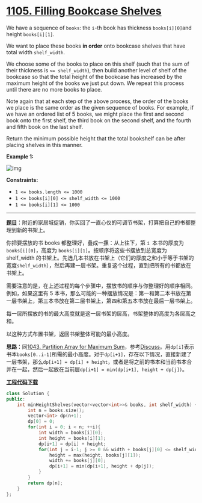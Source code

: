 # [1105. Filling Bookcase Shelves](https://leetcode.com/problems/filling-bookcase-shelves/)

We have a sequence of `books`: the `i`-th book has thickness `books[i][0]`and height `books[i][1]`.

We want to place these books **in order** onto bookcase shelves that have total width `shelf_width`.

We choose some of the books to place on this shelf (such that the sum of their thickness is `<= shelf_width`), then build another level of shelf of the bookcase so that the total height of the bookcase has increased by the maximum height of the books we just put down.  We repeat this process until there are no more books to place.

Note again that at each step of the above process, the order of the books we place is the same order as the given sequence of books.  For example, if we have an ordered list of 5 books, we might place the first and second book onto the first shelf, the third book on the second shelf, and the fourth and fifth book on the last shelf.

Return the minimum possible height that the total bookshelf can be after placing shelves in this manner.

**Example 1:**

![img](https://assets.leetcode.com/uploads/2019/06/24/shelves.png)

**Constraints:**

- `1 <= books.length <= 1000`
- `1 <= books[i][0] <= shelf_width <= 1000`
- `1 <= books[i][1] <= 1000`

-----

**[题目](https://leetcode-cn.com/problems/filling-bookcase-shelves)**：附近的家居城促销，你买回了一直心仪的可调节书架，打算把自己的书都整理到新的书架上。

你把要摆放的书 books 都整理好，叠成一摞：从上往下，第 `i `本书的厚度为 `books[i][0]`，高度为 `books[i][1]`。按顺序将这些书摆放到总宽度为 shelf_width 的书架上。先选几本书放在书架上（它们的厚度之和小于等于书架的宽度`shelf_width`），然后再建一层书架。重复这个过程，直到把所有的书都放在书架上。

需要注意的是，在上述过程的每个步骤中，摆放书的顺序与你整理好的顺序相同。 例如，如果这里有 5 本书，那么可能的一种摆放情况是：第一和第二本书放在第一层书架上，第三本书放在第二层书架上，第四和第五本书放在最后一层书架上。

每一层所摆放的书的最大高度就是这一层书架的层高，书架整体的高度为各层高之和。

以这种方式布置书架，返回书架整体可能的最小高度。

**思路**：同[1043. Partition Array for Maximum Sum](https://leetcode.com/problems/partition-array-for-maximum-sum/)，参考[Discuss](https://leetcode.com/problems/filling-bookcase-shelves/discuss/323315/Java-DP-solution)。用`dp[i]`表示书本`books[0..i-1]`所需的最小高度。对于`dp[i+1]`，存在以下情况，直接新建了一层书架，那么`dp[i+1] = dp[i] + height`，或者是将之前的书本和当前书本合并在一起，然后一起放在当前层`dp[i+1] = min(dp[i+1], height + dp[j])`。

[**工程代码下载**](https://github.com/shenkh/leetcode)

```cpp
class Solution {
public:
    int minHeightShelves(vector<vector<int>>& books, int shelf_width) {
        int n = books.size();
        vector<int> dp(n+1);
        dp[0] = 0;
        for(int i = 0; i < n; ++i){
            int width = books[i][0];
            int height = books[i][1];
            dp[i+1] = dp[i] + height;
            for(int j = i-1; j >= 0 && width + books[j][0] <= shelf_width; --j){
                height = max(height, books[j][1]);
                width += books[j][0];
                dp[i+1] = min(dp[i+1], height + dp[j]);
            }
        }
        return dp[n];
    }
};
```
